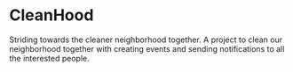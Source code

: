 # CleanHood
Striding towards the cleaner neighborhood together. A project to clean our neighborhood together with creating events and sending notifications to all the interested people.
